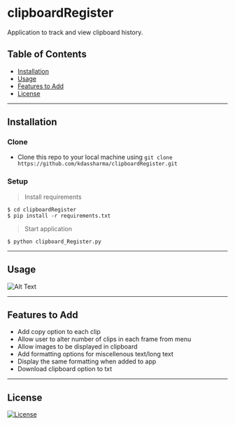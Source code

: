 # clipboardRegister
Application to track and view clipboard history. 

## Table of Contents

- [Installation](#installation)
- [Usage](#usage)
- [Features to Add](#license)
- [License](#license)

---

## Installation

### Clone

- Clone this repo to your local machine using `git clone https://github.com/kdassharma/clipboardRegister.git`

### Setup

> Install requirements

```shell
$ cd clipboardRegister
$ pip install -r requirements.txt
```

> Start application

```shell
$ python clipboard_Register.py
```

---

## Usage
![Alt Text](https://media.giphy.com/media/YknAkLSjQWQLDZf9Ly/giphy.gif)

---

## Features to Add

- Add copy option to each clip
- Allow user to alter number of clips in each frame from menu
- Allow images to be displayed in clipboard 
- Add formatting options for miscellenous text/long text
- Display the same formatting when added to app
- Download clipboard option to txt

---

## License

[![License](http://img.shields.io/:license-mit-blue.svg?style=flat-square)](http://badges.mit-license.org)
